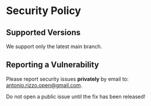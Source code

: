 # Security Policy

## Supported Versions
We support only the latest main branch.

## Reporting a Vulnerability
Please report security issues **privately** by email to: antonio.rizzo.open@gmail.com.

Do not open a public issue until the fix has been released!

